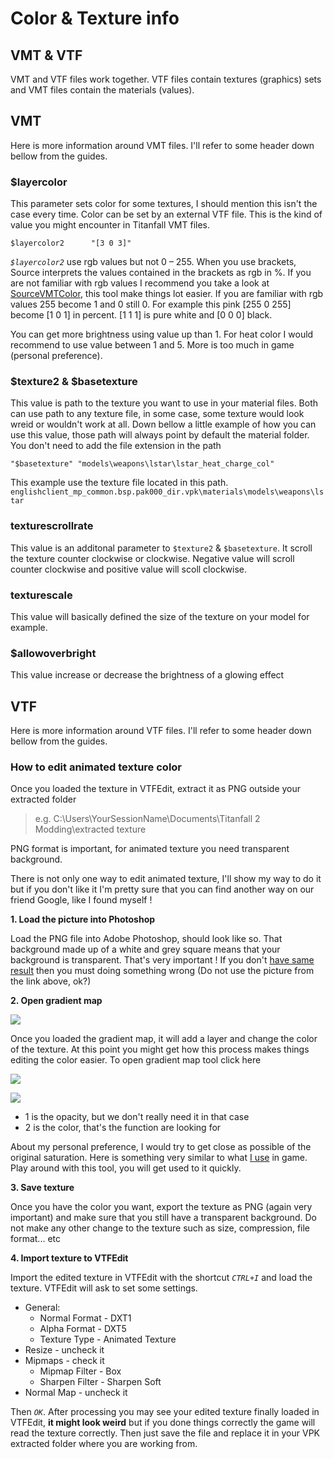 # Color & Texture info

## VMT & VTF

VMT and VTF files work together. VTF files contain textures \(graphics\) sets and VMT files contain the materials \(values\).

## VMT

Here is more information around VMT files. I'll refer to some header down bellow from the guides.

### $layercolor

This parameter sets color for some textures, I should mention this isn't the case every time. Color can be set by an external VTF file. This is the kind of value you might encounter in Titanfall VMT files.

```text
$layercolor2      "[3 0 3]"
```

_`$layercolor2`_ use rgb values but not 0 – 255. When you use brackets, Source interprets the values contained in the brackets as rgb in %. If you are not familiar with rgb values I recommend you take a look at [SourceVMTColor](https://wanty5883.gitbook.io/titanfall2/information/modding-tools), this tool make things lot easier. If you are familiar with rgb values 255 become 1 and 0 still 0. For example this pink \[255 0 255\] become \[1 0 1\] in percent. \[1 1 1\] is pure white and \[0 0 0\] black.

You can get more brightness using value up than 1. For heat color I would recommend to use value between 1 and 5. More is too much in game \(personal preference\).

### $texture2 & $basetexture

This value is path to the texture you want to use in your material files. Both can use path to any texture file, in some case, some texture would look wreid or wouldn't work at all. Down bellow a little example of how you can use this value, those path will always point by default the material folder. You don't need to add the file extension in the path

```text
"$basetexture" "models\weapons\lstar\lstar_heat_charge_col"
```

This example use the texture file located in this path. `englishclient_mp_common.bsp.pak000_dir.vpk\materials\models\weapons\lstar`

### **texturescrollrate**

This value is an additonal parameter to `$texture2` & `$basetexture`. It scroll the texture counter clockwise or clockwise. Negative value will scroll counter clockwise and positive value will scoll clockwise.

### **texturescale**

This value will basically defined the size of the texture on your model for example.

### $allowoverbright

This value increase or decrease the brightness of a glowing effect

## VTF

Here is more information around VTF files. I'll refer to some header down bellow from the guides.

### How to edit animated texture color

Once you loaded the texture in VTFEdit, extract it as PNG outside your extracted folder

> e.g. C:\Users\YourSessionName\Documents\Titanfall 2 Modding\extracted texture

PNG format is important, for animated texture you need transparent background.

There is not only one way to edit animated texture, I'll show my way to do it but if you don't like it I'm pretty sure that you can find another way on our friend Google, like I found myself !

**1. Load the picture into Photoshop**

Load the PNG file into Adobe Photoshop, should look like so. That background made up of a white and grey square means that your background is transparent. That's very important ! If you don't [have same result](https://raw.githubusercontent.com/Wanty5883/Titanfall2/master/picture/Animated%20texture1.PNG) then you must doing something wrong \(Do not use the picture from the link above, ok?\)

**2. Open gradient map**

![](https://github.com/Wanty5883/Titanfall2/raw/master/picture/Animated%20texture2.PNG?raw=true)

Once you loaded the gradient map, it will add a layer and change the color of the texture. At this point you might get how this process makes things editing the color easier. To open gradient map tool click here

![](https://github.com/Wanty5883/Titanfall2/raw/master/picture/Animated%20texture3.PNG?raw=true)

![](https://github.com/Wanty5883/Titanfall2/raw/master/picture/Animated%20texture4.PNG?raw=true)

* 1 is the opacity, but we don't really need it in that case
* 2 is the color, that's the function are looking for

About my personal preference, I would try to get close as possible of the original saturation. Here is something very similar to what [I use](https://github.com/Wanty5883/Titanfall2/blob/master/picture/Animated%20texture5.PNG?raw=true) in game. Play around with this tool, you will get used to it quickly.

**3. Save texture**

Once you have the color you want, export the texture as PNG \(again very important\) and make sure that you still have a transparent background. Do not make any other change to the texture such as size, compression, file format... etc

**4. Import texture to VTFEdit**

Import the edited texture in VTFEdit with the shortcut _`CTRL+I`_ and load the texture. VTFEdit will ask to set some settings.

* General:
  * Normal Format - DXT1
  * Alpha Format - DXT5
  * Texture Type - Animated Texture
* Resize - uncheck it
* Mipmaps - check it
  * Mipmap Filter - Box
  * Sharpen Filter - Sharpen Soft
* Normal Map - uncheck it

Then _`OK`_. After processing you may see your edited texture finally loaded in VTFEdit, **it might look weird** but if you done things correctly the game will read the texture correctly. Then just save the file and replace it in your VPK extracted folder where you are working from.

